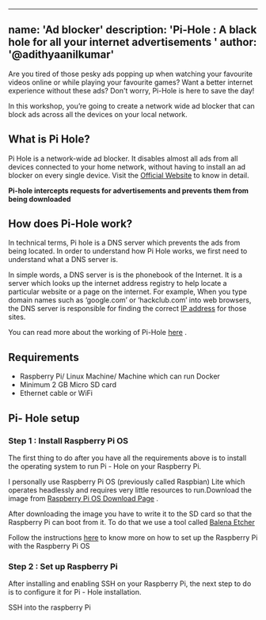 
---
name: 'Ad blocker'
description: 'Pi-Hole :  A black hole for all your internet advertisements '
author: '@adithyaanilkumar'
---

Are you tired of those pesky ads popping up when watching your favourite videos online or while playing your favourite games?
Want a better internet experience without these ads? Don't worry, Pi-Hole is here to save the day!

In this workshop, you’re going to create a network wide ad blocker that can block ads across all the devices on your local network.  



## What is  Pi Hole?
Pi Hole is a network-wide ad blocker. It disables almost all ads from all devices connected to  your home network, without having to install an ad blocker on every single device. 
Visit the [Official Website](https://pi-hole.net/) to know in detail.

**Pi-hole intercepts requests for advertisements and prevents them from being downloaded**

## How does Pi-Hole work?
In technical terms, Pi hole is a DNS server which prevents the ads from being located.  In order to understand how Pi Hole works, we first need to understand what a DNS server is.

In simple words, a DNS server is is the phonebook of the Internet. It is a server which looks up the internet address registry to help locate a particular website or a page on the internet. For example, When you type domain names such as ‘google.com’ or ‘hackclub.com’ into web browsers, the DNS server is responsible for finding the correct [IP address](https://www.cloudflare.com/learning/dns/glossary/what-is-my-ip-address/) for those sites.



You can read more about the working of Pi-Hole [here](https://discourse.pi-hole.net/t/how-does-pi-hole-work/3141) .

## Requirements

 - Raspberry Pi/ Linux Machine/ Machine which can run Docker 
 - Minimum 2 GB Micro SD card
 - Ethernet cable or WiFi
## Pi- Hole setup
### Step 1 : Install Raspberry Pi OS
The first thing to do after you have all the requirements above is to install the operating system to run Pi - Hole on your Raspberry Pi.

I personally use Raspberry Pi OS (previously called Raspbian) Lite which operates headlessly and requires very little resources to run.Download the image from [Raspberry Pi OS Download Page](https://www.raspberrypi.org/downloads/raspberry-pi-os/ ) .

After downloading the image you have to write it to the SD card so that the Raspberry Pi can boot from it. To do that we use a tool called [Balena Etcher](https://www.balena.io/etcher/)

Follow the instructions [here](https://randomnerdtutorials.com/installing-raspbian-lite-enabling-and-connecting-with-ssh/) to know more on how to set up the Raspberry Pi with the Raspberry Pi OS
### Step 2 : Set up Raspberry Pi 
After installing and enabling SSH on your Raspberry Pi, the next step to do is to configure it for Pi - Hole installation.

SSH into the raspberry Pi 


 

<!--stackedit_data:
eyJoaXN0b3J5IjpbLTE2MDA1OTY4MjUsLTkzNjI4MTUzNSwtNz
YzMTA5NTY0LC0xMjEyMjc0MDY1LDEwODA4ODQxNzUsLTIwNjY3
NTQ3OCw0OTQxMzQ4MjYsMTcxMzcwNTQ3LDE5MTgxMjU1NDMsMT
czNjY2MjQ2NywtMjczMTUxODAzLC0xNDA2OTU4MzQxLC0xNDIx
MDU2ODY1LDIwNjI1MDQ4NDZdfQ==
-->